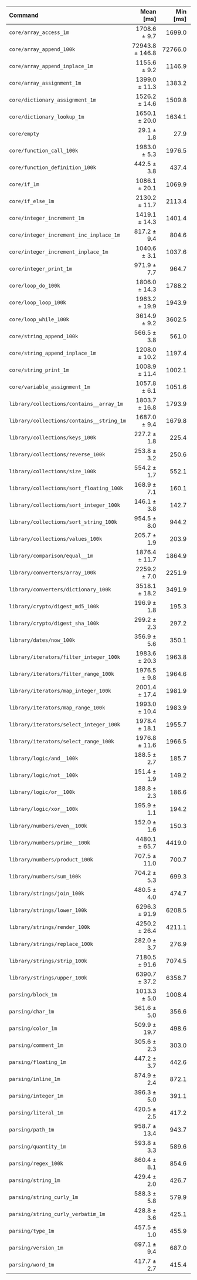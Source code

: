 | Command | Mean [ms] | Min [ms] | Max [ms] |
|:---|---:|---:|---:|
| `core/array_access_1m` | 1708.6 ± 9.7 | 1699.0 | 1717.3 | 58.66 ± 3.54 |
| `core/array_append_100k` | 72943.8 ± 146.8 | 72766.0 | 73124.3 | 2504.35 ± 150.75 |
| `core/array_append_inplace_1m` | 1155.6 ± 9.2 | 1146.9 | 1168.6 | 39.68 ± 2.41 |
| `core/array_assignment_1m` | 1399.0 ± 11.3 | 1383.2 | 1408.7 | 48.03 ± 2.92 |
| `core/dictionary_assignment_1m` | 1526.2 ± 14.6 | 1509.8 | 1541.9 | 52.40 ± 3.19 |
| `core/dictionary_lookup_1m` | 1650.1 ± 20.0 | 1634.1 | 1679.3 | 56.65 ± 3.48 |
| `core/empty` | 29.1 ± 1.8 | 27.9 | 31.7 |
| `core/function_call_100k` | 1983.0 ± 5.3 | 1976.5 | 1988.9 | 68.08 ± 4.10 |
| `core/function_definition_100k` | 442.5 ± 3.8 | 437.4 | 446.5 | 15.19 ± 0.92 |
| `core/if_1m` | 1086.1 ± 20.1 | 1069.9 | 1112.5 | 37.29 ± 2.35 |
| `core/if_else_1m` | 2130.2 ± 11.7 | 2113.4 | 2139.0 | 73.14 ± 4.42 |
| `core/integer_increment_1m` | 1419.1 ± 14.3 | 1401.4 | 1436.5 | 48.72 ± 2.97 |
| `core/integer_increment_inc_inplace_1m` | 817.2 ± 9.4 | 804.6 | 827.4 | 28.06 ± 1.72 |
| `core/integer_increment_inplace_1m` | 1040.6 ± 3.1 | 1037.6 | 1044.2 | 35.73 ± 2.15 |
| `core/integer_print_1m` | 971.9 ± 7.7 | 964.7 | 981.3 | 33.37 ± 2.02 |
| `core/loop_do_100k` | 1806.0 ± 14.3 | 1788.2 | 1822.8 | 62.01 ± 3.76 |
| `core/loop_loop_100k` | 1963.2 ± 19.9 | 1943.9 | 1990.8 | 67.40 ± 4.11 |
| `core/loop_while_100k` | 3614.9 ± 9.2 | 3602.5 | 3622.3 | 124.11 ± 7.47 |
| `core/string_append_100k` | 566.5 ± 3.8 | 561.0 | 569.5 | 19.45 ± 1.18 |
| `core/string_append_inplace_1m` | 1208.0 ± 10.2 | 1197.4 | 1220.3 | 41.47 ± 2.52 |
| `core/string_print_1m` | 1008.9 ± 11.4 | 1002.1 | 1025.9 | 34.64 ± 2.12 |
| `core/variable_assignment_1m` | 1057.8 ± 6.1 | 1051.6 | 1065.9 | 36.32 ± 2.20 |
| `library/collections/contains__array_1m` | 1803.7 ± 16.8 | 1793.9 | 1828.7 | 61.93 ± 3.77 |
| `library/collections/contains__string_1m` | 1687.0 ± 9.4 | 1679.8 | 1700.7 | 57.92 ± 3.50 |
| `library/collections/keys_100k` | 227.2 ± 1.8 | 225.4 | 229.6 | 7.80 ± 0.47 |
| `library/collections/reverse_100k` | 253.8 ± 3.2 | 250.6 | 258.0 | 8.71 ± 0.54 |
| `library/collections/size_100k` | 554.2 ± 1.7 | 552.1 | 556.2 | 19.03 ± 1.15 |
| `library/collections/sort_floating_100k` | 168.9 ± 7.1 | 160.1 | 175.9 | 5.80 ± 0.43 |
| `library/collections/sort_integer_100k` | 146.1 ± 3.8 | 142.7 | 151.1 | 5.01 ± 0.33 |
| `library/collections/sort_string_100k` | 954.5 ± 8.0 | 944.2 | 962.0 | 32.77 ± 1.99 |
| `library/collections/values_100k` | 205.7 ± 1.9 | 203.9 | 207.6 | 7.06 ± 0.43 |
| `library/comparison/equal__1m` | 1876.4 ± 11.7 | 1864.9 | 1888.6 | 64.42 ± 3.90 |
| `library/converters/array_100k` | 2259.2 ± 7.0 | 2251.9 | 2266.4 | 77.56 ± 4.67 |
| `library/converters/dictionary_100k` | 3518.1 ± 18.2 | 3491.9 | 3530.5 | 120.79 ± 7.29 |
| `library/crypto/digest_md5_100k` | 196.9 ± 1.8 | 195.3 | 198.5 | 6.76 ± 0.41 |
| `library/crypto/digest_sha_100k` | 299.2 ± 2.3 | 297.2 | 302.4 | 10.27 ± 0.62 |
| `library/dates/now_100k` | 356.9 ± 5.6 | 350.1 | 363.8 | 12.25 ± 0.76 |
| `library/iterators/filter_integer_100k` | 1983.6 ± 20.3 | 1963.8 | 2010.2 | 68.10 ± 4.16 |
| `library/iterators/filter_range_100k` | 1976.5 ± 9.8 | 1964.6 | 1986.7 | 67.86 ± 4.10 |
| `library/iterators/map_integer_100k` | 2001.4 ± 17.4 | 1981.9 | 2022.0 | 68.71 ± 4.18 |
| `library/iterators/map_range_100k` | 1993.0 ± 10.4 | 1983.9 | 2006.5 | 68.42 ± 4.13 |
| `library/iterators/select_integer_100k` | 1978.4 ± 18.1 | 1955.7 | 1999.7 | 67.92 ± 4.13 |
| `library/iterators/select_range_100k` | 1976.8 ± 11.6 | 1966.5 | 1988.8 | 67.87 ± 4.10 |
| `library/logic/and__100k` | 188.5 ± 2.7 | 185.7 | 192.2 | 6.47 ± 0.40 |
| `library/logic/not__100k` | 151.4 ± 1.9 | 149.2 | 153.8 | 5.20 ± 0.32 |
| `library/logic/or__100k` | 188.8 ± 2.3 | 186.6 | 191.5 | 6.48 ± 0.40 |
| `library/logic/xor__100k` | 195.9 ± 1.1 | 194.2 | 196.6 | 6.72 ± 0.41 |
| `library/numbers/even__100k` | 152.0 ± 1.6 | 150.3 | 154.2 | 5.22 ± 0.32 |
| `library/numbers/prime__100k` | 4480.1 ± 65.7 | 4419.0 | 4566.7 | 153.81 ± 9.52 |
| `library/numbers/product_100k` | 707.5 ± 11.0 | 700.7 | 723.9 | 24.29 ± 1.51 |
| `library/numbers/sum_100k` | 704.2 ± 5.3 | 699.3 | 711.7 | 24.18 ± 1.47 |
| `library/strings/join_100k` | 480.5 ± 4.0 | 474.7 | 483.3 | 16.50 ± 1.00 |
| `library/strings/lower_100k` | 6296.3 ± 91.9 | 6208.5 | 6420.3 | 216.17 ± 13.38 |
| `library/strings/render_100k` | 4250.2 ± 26.4 | 4211.1 | 4267.6 | 145.92 ± 8.83 |
| `library/strings/replace_100k` | 282.0 ± 3.7 | 276.9 | 285.1 | 9.68 ± 0.60 |
| `library/strings/strip_100k` | 7180.5 ± 91.6 | 7074.5 | 7293.8 | 246.52 ± 15.16 |
| `library/strings/upper_100k` | 6390.7 ± 37.2 | 6358.7 | 6430.1 | 219.41 ± 13.26 |
| `parsing/block_1m` | 1013.3 ± 5.0 | 1008.4 | 1019.3 | 34.79 ± 2.10 |
| `parsing/char_1m` | 361.6 ± 5.0 | 356.6 | 368.5 | 12.41 ± 0.77 |
| `parsing/color_1m` | 509.9 ± 19.7 | 498.6 | 539.4 | 17.51 ± 1.25 |
| `parsing/comment_1m` | 305.6 ± 2.3 | 303.0 | 307.7 | 10.49 ± 0.64 |
| `parsing/floating_1m` | 447.2 ± 3.7 | 442.6 | 451.6 | 15.35 ± 0.93 |
| `parsing/inline_1m` | 874.9 ± 2.4 | 872.1 | 877.8 | 30.04 ± 1.81 |
| `parsing/integer_1m` | 396.3 ± 5.0 | 391.1 | 402.8 | 13.61 ± 0.84 |
| `parsing/literal_1m` | 420.5 ± 2.5 | 417.2 | 422.7 | 14.44 ± 0.87 |
| `parsing/path_1m` | 958.7 ± 13.4 | 943.7 | 975.8 | 32.92 ± 2.03 |
| `parsing/quantity_1m` | 593.8 ± 3.3 | 589.6 | 597.6 | 20.39 ± 1.23 |
| `parsing/regex_100k` | 860.4 ± 8.1 | 854.6 | 871.9 | 29.54 ± 1.80 |
| `parsing/string_1m` | 429.4 ± 2.0 | 426.7 | 431.4 | 14.74 ± 0.89 |
| `parsing/string_curly_1m` | 588.3 ± 5.8 | 579.9 | 593.2 | 20.20 ± 1.23 |
| `parsing/string_curly_verbatim_1m` | 428.8 ± 3.6 | 425.1 | 433.7 | 14.72 ± 0.89 |
| `parsing/type_1m` | 457.5 ± 1.0 | 455.9 | 458.1 | 15.71 ± 0.95 |
| `parsing/version_1m` | 697.1 ± 9.4 | 687.0 | 709.5 | 23.93 ± 1.48 |
| `parsing/word_1m` | 417.7 ± 2.7 | 415.4 | 421.3 | 14.34 ± 0.87 |
